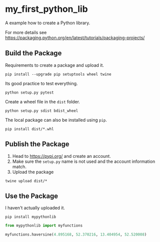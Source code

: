 # my_first_python_lib

A example how to create a Python library.

For more details see https://packaging.python.org/en/latest/tutorials/packaging-projects/

## Build the Package
Requirements to create a package and upload it.
```shell
pip install --upgrade pip setuptools wheel twine
```
Its good practice to test everything. 
```shell
python setup.py pytest
```
Create a wheel file in the `dist` folder.
```shell
python setup.py sdist bdist_wheel
```
The local package can also be installed using `pip`.

```shell
pip install dist/*.whl
```

## Publish the Package

1. Head to https://pypi.org/ and create an account. 
2. Make sure the `setup.py` name is not used and the account information match.
3. Upload the package
```shell
twine upload dist/*
```

## Use the Package
I haven't actually uploaded it.
```shell
pip install mypythonlib
```
```python
from mypythonlib import myfunctions

myfunctions.haversine(4.895168, 52.370216, 13.404954, 52.520008) 
```

